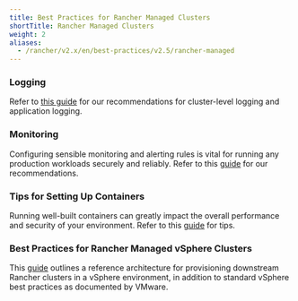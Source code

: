 ```yaml
---
title: Best Practices for Rancher Managed Clusters
shortTitle: Rancher Managed Clusters
weight: 2
aliases:
  - /rancher/v2.x/en/best-practices/v2.5/rancher-managed
---
```


### Logging

Refer to [this guide](./logging) for our recommendations for cluster-level logging and application logging.

### Monitoring

Configuring sensible monitoring and alerting rules is vital for running any production workloads securely and reliably. Refer to this [guide](./monitoring) for our recommendations.

### Tips for Setting Up Containers

Running well-built containers can greatly impact the overall performance and security of your environment. Refer to this [guide](./containers) for tips.

### Best Practices for Rancher Managed vSphere Clusters

This [guide](./managed-vsphere) outlines a reference architecture for provisioning downstream Rancher clusters in a vSphere environment, in addition to standard vSphere best practices as documented by VMware.
